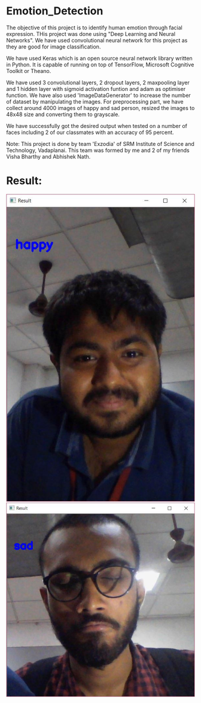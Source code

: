# Emotion_Detection
The objective of this project is to identify human emotion through facial expression. THis project was done using "Deep Learning and
Neural Networks". We have used convolutional neural network for this project as they are good for image classification.

We have used Keras which is an open source neural network library written in Python. It is capable of running on top of TensorFlow,
Microsoft Cognitive Toolkit or Theano.

We have used 3 convolutional layers, 2 dropout layers, 2 maxpooling layer and 1 hidden layer with sigmoid activation funtion and 
adam as optimiser function. We have also used 'ImageDataGenerator' to increase the number of dataset by manipulating the images.
For preprocessing part, we have collect around 4000 images of happy and sad person, resized the images to 48x48 size and converting
them to grayscale.

We have successfully got the desired output when tested on a number of faces including 2 of our classmates with an accuracy of 95 percent.

Note: This project is done by team 'Exzodia' of SRM Institute of Science and Technology, Vadaplanai. This team was formed by me
and 2 of my friends Visha Bharthy and Abhishek Nath.

# Result:
![Output 1](https://github.com/arupkpatel/Emotion_Detection/blob/master/op1.JPG) ![Output 1](https://github.com/arupkpatel/Emotion_Detection/blob/master/op2.JPG)
